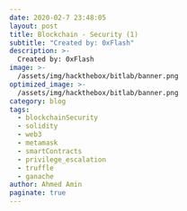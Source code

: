 ```yaml
---
date: 2020-02-7 23:48:05
layout: post
title: Blockchain - Security (1)
subtitle: "Created by: 0xFlash"
description: >-
  Created by: 0xFlash
image: >-
  /assets/img/hackthebox/bitlab/banner.png
optimized_image: >-
  /assets/img/hackthebox/bitlab/banner.png
category: blog
tags:
  - blockchainSecurity
  - solidity
  - web3
  - metamask
  - smartContracts
  - privilege_escalation
  - truffle
  - ganache
author: Ahmed Amin
paginate: true
---
```


